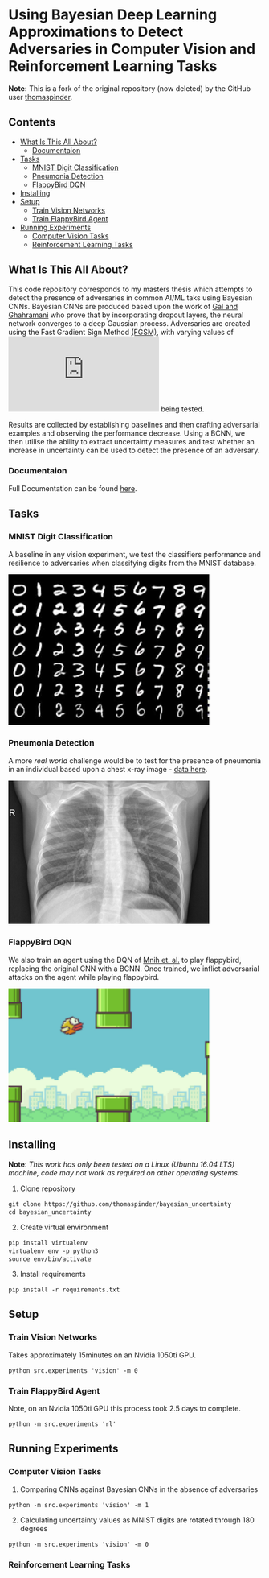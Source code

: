 # Using Bayesian Deep Learning Approximations to Detect Adversaries in Computer Vision and Reinforcement Learning Tasks

**Note:** This is a fork of the original repository (now deleted) by the GitHub user [thomaspinder](https://github.com/thomaspinder).

## Contents
 
  * [What Is This All About?](#what-is-this-all-about-)
    + [Documentaion](#documentaion)
  * [Tasks](#tasks)
    + [MNIST Digit Classification](#mnist-digit-classification)
    + [Pneumonia Detection](#pneumonia-detection)
    + [FlappyBird DQN](#flappybird-dqn)
  * [Installing](#installing)
  * [Setup](#setup)
    + [Train Vision Networks](#train-vision-networks)
    + [Train FlappyBird Agent](#train-flappybird-agent)
  * [Running Experiments](#running-experiments)
    + [Computer Vision Tasks](#computer-vision-tasks)
    + [Reinforcement Learning Tasks](#reinforcement-learning-tasks)


## What Is This All About?
This code repository corresponds to my masters thesis which attempts to detect the presence of adversaries in common AI/ML taks using Bayesian CNNs. Bayesian CNNs are produced based upon the work of [Gal and Ghahramani](https://arxiv.org/pdf/1506.02142.pdf) who prove that by incorporating dropout layers, the neural network converges to a deep Gaussian process. Adversaries are created using the Fast Gradient Sign Method [(FGSM)](https://arxiv.org/pdf/1412.6572.pdf), with varying values of ![equation](http://latex.codecogs.com/gif.latex?%5Cepsilon) being tested. 

Results are collected by establishing baselines and then crafting adversarial examples and observing the performance decrease. Using a BCNN, we then utilise the ability to extract uncertainty measures and test whether an increase in uncertainty can be used to detect the presence of an adversary.

### Documentaion
Full Documentation can be found [here](https://goo.gl/WTkpdK).

## Tasks
### MNIST Digit Classification
A baseline in any vision experiment, we test the classifiers performance and resilience to adversaries when classifying digits from the MNIST database.

<img src="other/imgs/mnist.jpeg" alt="Pneumonia X-Ray" width="400px"/>

### Pneumonia Detection
A more _real world_ challenge would be to test for the presence of pneumonia in an individual based upon a chest x-ray image - [data here](https://www.kaggle.com/paultimothymooney/chest-xray-pneumonia). 

<img src="other/imgs/pneumonia.jpeg" alt="Pneumonia X-Ray" width="400px"/>

### FlappyBird DQN
We also train an agent using the DQN of [Mnih et. al.](https://web.stanford.edu/class/psych209/Readings/MnihEtAlHassibis15NatureControlDeepRL.pdf) to play flappybird, replacing the original CNN with a BCNN. Once trained, we inflict adversarial attacks on the agent while playing flappybird.

<img src="other/imgs/flappy_bird.png" alt="Flappy Bird" width="400px"/>


## Installing

__Note__: _This work has only been tested on a Linux (Ubuntu 16.04 LTS) machine, code may not work as required on other operating systems._

1. Clone repository 
```
git clone https://github.com/thomaspinder/bayesian_uncertainty
cd bayesian_uncertainty
```

2. Create virtual environment 
```
pip install virtualenv
virtualenv env -p python3
source env/bin/activate
```

3. Install requirements
```
pip install -r requirements.txt
```

## Setup 
### Train Vision Networks
Takes approximately 15minutes on an Nvidia 1050ti GPU.
```
python src.experiments 'vision' -m 0
```

### Train FlappyBird Agent
Note, on an Nvidia 1050ti GPU this process took 2.5 days to complete.
```
python -m src.experiments 'rl'
```


## Running Experiments
### Computer Vision Tasks


1. Comparing CNNs against Bayesian CNNs in the absence of adversaries
```
python -m src.experiments 'vision' -m 1
```

2. Calculating uncertainty values as MNIST digits are rotated through 180 degrees
```
python -m src.experiments 'vision' -m 0
```


### Reinforcement Learning Tasks
